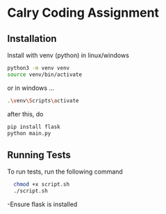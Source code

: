
# Calry Coding Assignment



## Installation

Install with venv (python) in linux/windows

```bash
python3 -m venv venv
source venv/bin/activate
```
or in windows ...

```bash
.\venv\Scripts\activate
```
after this, do

```bash
pip install flask
python main.py
```
## Running Tests

To run tests, run the following command

```bash
  chmod +x script.sh
  ./script.sh
```

-Ensure flask is installed
